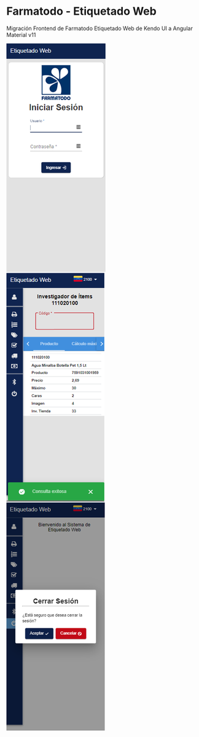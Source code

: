 # Farmatodo - Etiquetado Web

Migración Frontend de Farmatodo Etiquetado Web de Kendo UI a Angular Material v11 

![Inicio de Sesión](./02.png) ![Investigador de Ítems](./01.png) ![Cerrar Sesión](./04.png)
